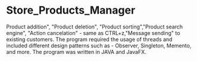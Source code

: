 # Store_Products_Manager

Product addition", "Product deletion", "Product sorting","Product search engine", "Action cancelation" - same as CTRL+z,"Message sending" to existing customers.
The program required the usage of threads and included different design patterns such as - Observer, Singleton, Memento, and more.
The program was written in JAVA and JavaFX.

